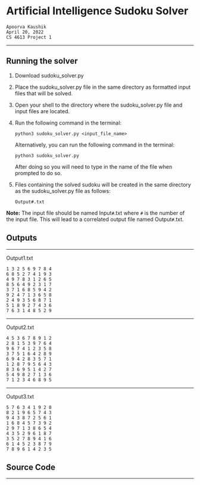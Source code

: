 # Artificial Intelligence Sudoku Solver

```
Apoorva Kaushik
April 20, 2022
CS 4613 Project 1
```
---
## Running the solver
1. Download sudoku_solver.py
2. Place the sudoku_solver.py file in the same directory as formatted input files that will be solved.
3. Open your shell to the directory where the sudoku_solver.py file and input files are located.
4. Run the following command in the terminal:
    ```
    python3 sudoku_solver.py <input_file_name>
    ```
    Alternatively, you can run the following command in the terminal:
    ```
    python3 sudoku_solver.py
    ``` 
    After doing so you will need to type in the name of the file when prompted to do so.

5. Files containing the solved sudoku will be created in the same directory as the sudoku_solver.py file as follows:
    ```
    Output#.txt
    ```
**Note:** The input file should be named Input`#`.txt where `#` is the number of the input file. This will lead to a correlated output file named Output`#`.txt.

## Outputs
---
Output1.txt 
```
1 3 2 5 6 9 7 8 4
6 8 5 2 7 4 1 9 3
4 9 7 8 3 1 2 6 5
8 5 6 4 9 2 3 1 7
3 7 1 6 8 5 9 4 2
9 2 4 7 1 3 6 5 8
2 4 9 3 5 6 8 7 1
5 1 8 9 2 7 4 3 6
7 6 3 1 4 8 5 2 9
```

---
Output2.txt
```
4 5 3 6 7 8 9 1 2
2 8 1 5 3 9 7 6 4
9 6 7 4 1 2 3 5 8
3 7 5 1 6 4 2 8 9
6 9 4 2 8 3 5 7 1
1 2 8 7 9 5 6 4 3
8 3 6 9 5 1 4 2 7
5 4 9 8 2 7 1 3 6
7 1 2 3 4 6 8 9 5
```
---
Output3.txt
```
5 7 6 3 4 1 9 2 8
8 2 1 9 6 5 7 4 3
9 4 3 8 7 2 5 6 1
1 6 8 4 5 7 3 9 2
2 9 7 1 3 8 6 5 4
4 3 5 2 9 6 1 8 7
3 5 2 7 8 9 4 1 6
6 1 4 5 2 3 8 7 9
7 8 9 6 1 4 2 3 5
```

## Source Code
---